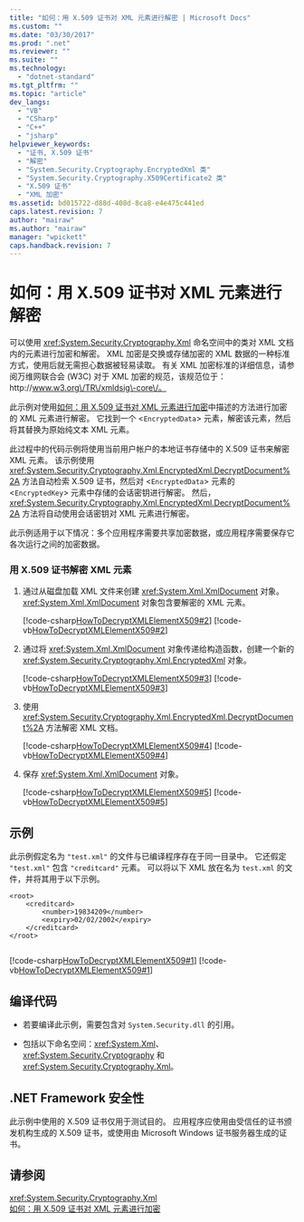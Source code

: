 ```yaml
---
title: "如何：用 X.509 证书对 XML 元素进行解密 | Microsoft Docs"
ms.custom: ""
ms.date: "03/30/2017"
ms.prod: ".net"
ms.reviewer: ""
ms.suite: ""
ms.technology: 
  - "dotnet-standard"
ms.tgt_pltfrm: ""
ms.topic: "article"
dev_langs: 
  - "VB"
  - "CSharp"
  - "C++"
  - "jsharp"
helpviewer_keywords: 
  - "证书, X.509 证书"
  - "解密"
  - "System.Security.Cryptography.EncryptedXml 类"
  - "System.Security.Cryptography.X509Certificate2 类"
  - "X.509 证书"
  - "XML 加密"
ms.assetid: bd015722-d88d-408d-8ca8-e4e475c441ed
caps.latest.revision: 7
author: "mairaw"
ms.author: "mairaw"
manager: "wpickett"
caps.handback.revision: 7
---
```

# 如何：用 X.509 证书对 XML 元素进行解密
可以使用 <xref:System.Security.Cryptography.Xml> 命名空间中的类对 XML 文档内的元素进行加密和解密。  XML 加密是交换或存储加密的 XML 数据的一种标准方式，使用后就无需担心数据被轻易读取。  有关 XML 加密标准的详细信息，请参阅万维网联合会 \(W3C\) 对于 XML 加密的规范，该规范位于：http:\/\/www.w3.org\/TR\/xmldsig\-core\/。  
  
 此示例对使用[如何：用 X.509 证书对 XML 元素进行加密](../../../docs/standard/security/how-to-encrypt-xml-elements-with-x-509-certificates.md)中描述的方法进行加密的 XML 元素进行解密。  它找到一个 \<`EncryptedData`\> 元素，解密该元素，然后将其替换为原始纯文本 XML 元素。  
  
 此过程中的代码示例将使用当前用户帐户的本地证书存储中的 X.509 证书来解密 XML 元素。  该示例使用 <xref:System.Security.Cryptography.Xml.EncryptedXml.DecryptDocument%2A> 方法自动检索 X.509 证书，然后对 \<`EncryptedData`\> 元素的 \<`EncryptedKey`\> 元素中存储的会话密钥进行解密。  然后，<xref:System.Security.Cryptography.Xml.EncryptedXml.DecryptDocument%2A> 方法将自动使用会话密钥对 XML 元素进行解密。  
  
 此示例适用于以下情况：多个应用程序需要共享加密数据，或应用程序需要保存它各次运行之间的加密数据。  
  
### 用 X.509 证书解密 XML 元素  
  
1.  通过从磁盘加载 XML 文件来创建 <xref:System.Xml.XmlDocument> 对象。  <xref:System.Xml.XmlDocument> 对象包含要解密的 XML 元素。  
  
     [!code-csharp[HowToDecryptXMLElementX509#2](../../../samples/snippets/csharp/VS_Snippets_CLR/HowToDecryptXMLElementX509/cs/sample.cs#2)]
     [!code-vb[HowToDecryptXMLElementX509#2](../../../samples/snippets/visualbasic/VS_Snippets_CLR/HowToDecryptXMLElementX509/vb/sample.vb#2)]  
  
2.  通过将 <xref:System.Xml.XmlDocument> 对象传递给构造函数，创建一个新的 <xref:System.Security.Cryptography.Xml.EncryptedXml> 对象。  
  
     [!code-csharp[HowToDecryptXMLElementX509#3](../../../samples/snippets/csharp/VS_Snippets_CLR/HowToDecryptXMLElementX509/cs/sample.cs#3)]
     [!code-vb[HowToDecryptXMLElementX509#3](../../../samples/snippets/visualbasic/VS_Snippets_CLR/HowToDecryptXMLElementX509/vb/sample.vb#3)]  
  
3.  使用 <xref:System.Security.Cryptography.Xml.EncryptedXml.DecryptDocument%2A> 方法解密 XML 文档。  
  
     [!code-csharp[HowToDecryptXMLElementX509#4](../../../samples/snippets/csharp/VS_Snippets_CLR/HowToDecryptXMLElementX509/cs/sample.cs#4)]
     [!code-vb[HowToDecryptXMLElementX509#4](../../../samples/snippets/visualbasic/VS_Snippets_CLR/HowToDecryptXMLElementX509/vb/sample.vb#4)]  
  
4.  保存 <xref:System.Xml.XmlDocument> 对象。  
  
     [!code-csharp[HowToDecryptXMLElementX509#5](../../../samples/snippets/csharp/VS_Snippets_CLR/HowToDecryptXMLElementX509/cs/sample.cs#5)]
     [!code-vb[HowToDecryptXMLElementX509#5](../../../samples/snippets/visualbasic/VS_Snippets_CLR/HowToDecryptXMLElementX509/vb/sample.vb#5)]  
  
## 示例  
 此示例假定名为 `"test.xml"` 的文件与已编译程序存在于同一目录中。  它还假定 `"test.xml"` 包含 `"creditcard"` 元素。  可以将以下 XML 放在名为 `test.xml` 的文件，并将其用于以下示例。  
  
```  
<root>  
    <creditcard>  
        <number>19834209</number>  
        <expiry>02/02/2002</expiry>  
    </creditcard>  
</root>  
  
```  
  
 [!code-csharp[HowToDecryptXMLElementX509#1](../../../samples/snippets/csharp/VS_Snippets_CLR/HowToDecryptXMLElementX509/cs/sample.cs#1)]
 [!code-vb[HowToDecryptXMLElementX509#1](../../../samples/snippets/visualbasic/VS_Snippets_CLR/HowToDecryptXMLElementX509/vb/sample.vb#1)]  
  
## 编译代码  
  
-   若要编译此示例，需要包含对 `System.Security.dll` 的引用。  
  
-   包括以下命名空间：<xref:System.Xml>、<xref:System.Security.Cryptography> 和 <xref:System.Security.Cryptography.Xml>。  
  
## .NET Framework 安全性  
 此示例中使用的 X.509 证书仅用于测试目的。  应用程序应使用由受信任的证书颁发机构生成的 X.509 证书，或使用由 Microsoft Windows 证书服务器生成的证书。  
  
## 请参阅  
 <xref:System.Security.Cryptography.Xml>   
 [如何：用 X.509 证书对 XML 元素进行加密](../../../docs/standard/security/how-to-encrypt-xml-elements-with-x-509-certificates.md)